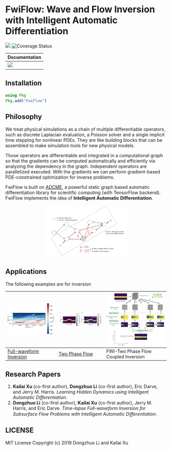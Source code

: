 # FwiFlow: Wave and Flow Inversion with Intelligent Automatic Differentiation

![](https://travis-ci.org/lidongzh/FwiFlow.jl.svg?branch=master)
![Coverage Status](https://coveralls.io/repos/github/lidongzh/FwiFlow.jl/badge.svg?branch=master)

| Documentation                                                |
| ------------------------------------------------------------ |
| [![](https://img.shields.io/badge/docs-dev-blue.svg)](https://lidongzh.github.io/FwiFlow.jl/dev) |



## Installation 

```julia
using Pkg
Pkg.add("FwiFlow")
```

## Philosophy

We treat physical simulations as a chain of multiple differentiable operators, such as discrete Laplacian evaluation, a Poisson solver and a single implicit time stepping for nonlinear PDEs. They are like building blocks that can be assembled to make simulation tools for new physical models. 

Those operators are differentiable and integrated in a computational graph so that the gradients can be computed automatically and efficiently via analyzing the dependency in the graph. Independent operators are parallelized executed. With the gradients we can perform gradient-based PDE-constrained optimization for inverse problems. 

FwiFlow is built on [ADCME](https://github.com/kailaix/ADCME.jl), a powerful static graph based automatic differentiation library for scientific computing (with TensorFlow backend). FwiFlow implements the idea of **Intelligent Automatic Differentiation**. 

<p align="center">
  <img src="docs/src/assets/op.png" width="50%">
</p>



## Applications

The following examples are for inversion 

| <img src="docs/src/assets/marmousi_inv.png" width="200">     | <img src="docs/src/assets/flow.png" width="200">             | <img src="docs/src/assets/diagram.png" width="200"> |
| ------------------------------------------------------------ | ------------------------------------------------------------ | --------------------------------------------------- |
| [Full-waveform Inversion](https://lidongzh.github.io/FwiFlow.jl/dev/tutorials/fwi/) | [Two Phase Flow](https://lidongzh.github.io/FwiFlow.jl/dev/tutorials/flow/) | FWI-Two Phase Flow Coupled Inversion                |





## Research Papers

1. **Kailai Xu**  (co-first author), **Dongzhuo Li**  (co-first author), Eric Darve, and Jerry M. Harris. *Learning Hidden Dynamics using Intelligent Automatic Differentiation*.
2. **Dongzhuo Li** (co-first author), **Kailai Xu** (co-first author), Jerry M. Harris, and Eric Darve. *Time-lapse Full-waveform Inversion for Subsurface Flow Problems with Intelligent Automatic Diﬀerentiation*.

## LICENSE

MIT License
Copyright (c) 2019 Dongzhuo Li and Kailai Xu


